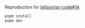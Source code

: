 Reproduction for [bitjson/qr-code#14](https://github.com/bitjson/qr-code/issues/14)

```bash
pnpm install
pnpm dev
```


